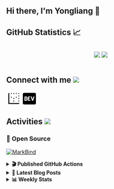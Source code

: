 ## Hi there, I'm Yongliang 👋 

## GitHub Statistics :chart_with_upwards_trend:
<div align="center">
<div style="display: flex; align-items: center; justify-content: center;">

[![](https://github-readme-stats.vercel.app/api?username=tlylt&show_icons=true&theme=tokyonight&hide_border=true&locale=en)](https://github.com/tlylt)
[![](https://github-readme-streak-stats.herokuapp.com/?user=tlylt&theme=tokyonight&hide_border=true)](https://github.com/tlylt)
</div>
</div>

## Connect with me <img src="https://media.giphy.com/media/2wh5K5yE3ulp3xgYcG/giphy-downsized.gif" width="30">

<a href="https://www.yongliangliu.com/" target="_blank"><img align="center" src="static/site-icon.png" alt="yongliangliu.com" height="40" width="40" /></a>
<a href="https://dev.to/tlylt" target="_blank"><img align="center" src="static/dev-badge.svg" alt="dev.to/tlylt" height="35" width="35" /></a>

## Activities <img src="https://media.giphy.com/media/WUlplcMpOCEmTGBtBW/giphy.gif" width="30">

### 🔭 Open Source

[![MarkBind](https://github-readme-stats.vercel.app/api/pin/?username=markbind&repo=markbind)](https://github.com/MarkBind/markbind)

<details>
<summary> <b>🎬 Published GitHub Actions </b> </summary>

[![install-graphviz](https://github-readme-stats.vercel.app/api/pin/?username=tlylt&repo=install-graphviz)](https://github.com/tlylt/install-graphviz)

[![reposense-action](https://github-readme-stats.vercel.app/api/pin/?username=tlylt&repo=reposense-action)](https://github.com/tlylt/reposense-action)

[![markbin-action](https://github-readme-stats.vercel.app/api/pin/?username=markbind&repo=markbind-action)](https://github.com/MarkBind/markbind-action)

</details>

<details>
<summary> <b>📕 Latest Blog Posts</b> </summary>

<!-- BLOG-POST-LIST:START -->
- [Open Source Software &lpar;OSS&rpar; Developer Journey](https://www.yongliangliu.com/blog/oss-dev-logs/)
- [Crossing abstraction barrier between parent and child class](https://www.yongliangliu.com/blog/cross-abstraction-barrier-between-parent-child/)
- [Intermediate GitHub CI Workflow Walk Through](https://www.yongliangliu.com/blog/intermediate-github-ci-workflow-walk-through/)
- [RooFind](https://www.yongliangliu.com/blog/roofind/)
- [Prove that the problem of determining whether a graph is connected is evasive](https://www.yongliangliu.com/blog/prove-graph-check-connected-evasive/)
<!-- BLOG-POST-LIST:END -->

</details>

<details>
<summary> <b>📊 Weekly Stats</b> </summary>

<!--START_SECTION:waka-->
![Code Time](http://img.shields.io/badge/Code%20Time-505%20hrs%2043%20mins-blue)

**🐱 My GitHub Data** 

> 🏆 4,063 Contributions in the Year 2022
 > 
> 📦 299.4 kB Used in GitHub's Storage 
 > 
> 🚫 Not Opted to Hire
 > 
> 📜 124 Public Repositories 
 > 
> 🔑 25 Private Repositories  
 > 
**I'm an Early 🐤** 

```text
🌞 Morning    344 commits    ███████░░░░░░░░░░░░░░░░░░   27.65% 
🌆 Daytime    325 commits    ██████░░░░░░░░░░░░░░░░░░░   26.13% 
🌃 Evening    472 commits    █████████░░░░░░░░░░░░░░░░   37.94% 
🌙 Night      103 commits    ██░░░░░░░░░░░░░░░░░░░░░░░   8.28%

```
📅 **I'm Most Productive on Friday** 

```text
Monday       172 commits    ███░░░░░░░░░░░░░░░░░░░░░░   13.83% 
Tuesday      115 commits    ██░░░░░░░░░░░░░░░░░░░░░░░   9.24% 
Wednesday    204 commits    ████░░░░░░░░░░░░░░░░░░░░░   16.4% 
Thursday     188 commits    ███░░░░░░░░░░░░░░░░░░░░░░   15.11% 
Friday       234 commits    ████░░░░░░░░░░░░░░░░░░░░░   18.81% 
Saturday     175 commits    ███░░░░░░░░░░░░░░░░░░░░░░   14.07% 
Sunday       156 commits    ███░░░░░░░░░░░░░░░░░░░░░░   12.54%

```


📊 **This Week I Spent My Time On** 

```text
⌚︎ Time Zone: Asia/Singapore

💬 Programming Languages: 
YAML                     36 mins             ███████░░░░░░░░░░░░░░░░░░   29.45% 
JavaScript               32 mins             ██████░░░░░░░░░░░░░░░░░░░   25.95% 
Markdown                 27 mins             █████░░░░░░░░░░░░░░░░░░░░   22.56% 
Solidity                 10 mins             ██░░░░░░░░░░░░░░░░░░░░░░░   8.27% 
Other                    6 mins              █░░░░░░░░░░░░░░░░░░░░░░░░   4.91%

```


 Last Updated on 07/10/2022 01:04:58 UTC
<!--END_SECTION:waka-->

</details>
